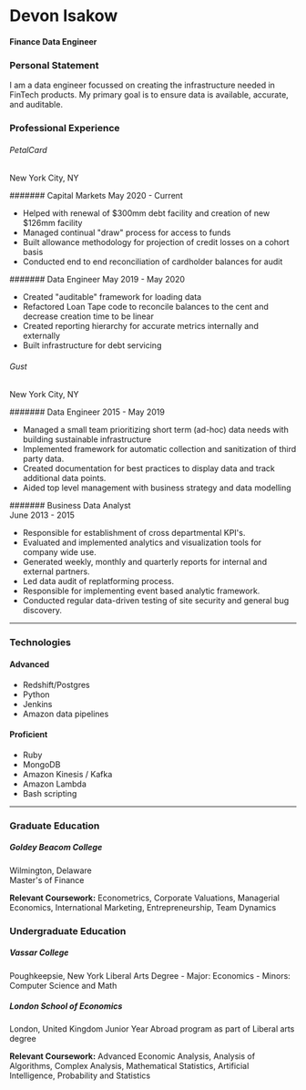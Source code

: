 # Devon Isakow
#### Finance Data Engineer

### Personal Statement
I am a data engineer focussed on creating the infrastructure needed in FinTech products. My primary goal is to ensure data is available, accurate, and auditable. 


### Professional Experience

###### PetalCard
New York City, NY

####### Capital Markets
May 2020 - Current
- Helped with renewal of $300mm debt facility and creation of new $126mm facility
- Managed continual "draw" process for access to funds
- Built allowance methodology for projection of credit losses on a cohort basis
- Conducted end to end reconciliation of cardholder balances for audit 

####### Data Engineer
May 2019 - May 2020
- Created "auditable" framework for loading data
- Refactored Loan Tape code to reconcile balances to the cent and decrease creation time to be linear
- Created reporting hierarchy for accurate metrics internally and externally
- Built infrastructure for debt servicing

###### Gust
New York City, NY  

####### Data Engineer
2015 - May 2019
- Managed a small team prioritizing short term (ad-hoc) data needs with building sustainable infrastructure 
- Implemented framework for automatic collection and sanitization of third party data. 
- Created documentation for best practices to display data and track additional data points.
- Aided top level management with business strategy and data modelling 

####### Business Data Analyst  
June 2013 - 2015
- Responsible for establishment of cross departmental KPI's.
- Evaluated and implemented analytics and visualization tools for company wide use. 
- Generated weekly, monthly and quarterly reports for internal and external partners.
- Led data audit of replatforming process.
- Responsible for implementing event based analytic framework.
- Conducted regular data-driven testing of site security and general bug discovery.

---

### Technologies

#### Advanced 
- Redshift/Postgres
- Python
- Jenkins
- Amazon data pipelines

#### Proficient
- Ruby
- MongoDB
- Amazon Kinesis / Kafka
- Amazon Lambda
- Bash scripting

---

### Graduate Education

##### Goldey Beacom College
Wilmington, Delaware  
Master's of Finance

**Relevant Coursework:**
Econometrics, Corporate Valuations, Managerial  Economics, International Marketing, Entrepreneurship, Team Dynamics

### Undergraduate Education

##### Vassar College
Poughkeepsie, New York
Liberal Arts Degree - Major: Economics - Minors: Computer Science and Math

##### London School of Economics
London, United Kingdom
Junior Year Abroad program as part of Liberal arts degree

**Relevant Coursework:**
Advanced Economic Analysis, Analysis of Algorithms, Complex Analysis,  Mathematical Statistics, Artificial Intelligence, Probability and Statistics
